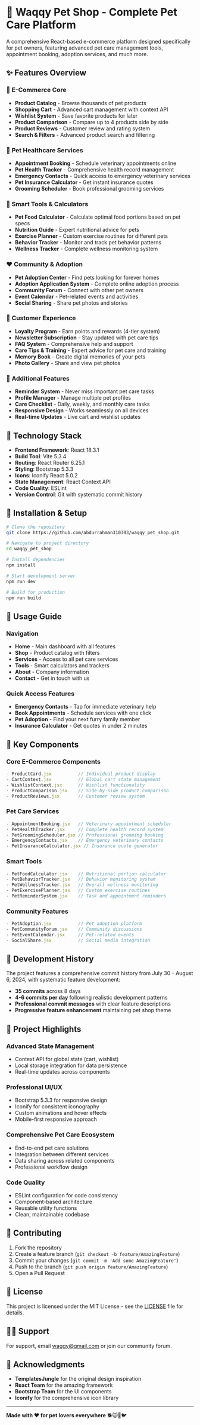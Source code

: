 # 🐾 Waqqy Pet Shop - Complete Pet Care Platform

A comprehensive React-based e-commerce platform designed specifically for pet owners, featuring advanced pet care management tools, appointment booking, adoption services, and much more.

## ✨ Features Overview

### 🛒 **E-Commerce Core**
- **Product Catalog** - Browse thousands of pet products
- **Shopping Cart** - Advanced cart management with context API
- **Wishlist System** - Save favorite products for later
- **Product Comparison** - Compare up to 4 products side by side
- **Product Reviews** - Customer review and rating system
- **Search & Filters** - Advanced product search and filtering

### 🏥 **Pet Healthcare Services**
- **Appointment Booking** - Schedule veterinary appointments online
- **Pet Health Tracker** - Comprehensive health record management
- **Emergency Contacts** - Quick access to emergency veterinary services
- **Pet Insurance Calculator** - Get instant insurance quotes
- **Grooming Scheduler** - Book professional grooming services

### 🎯 **Smart Tools & Calculators**
- **Pet Food Calculator** - Calculate optimal food portions based on pet specs
- **Nutrition Guide** - Expert nutritional advice for pets
- **Exercise Planner** - Custom exercise routines for different pets
- **Behavior Tracker** - Monitor and track pet behavior patterns
- **Wellness Tracker** - Complete wellness monitoring system

### ❤️ **Community & Adoption**
- **Pet Adoption Center** - Find pets looking for forever homes
- **Adoption Application System** - Complete online adoption process
- **Community Forum** - Connect with other pet owners
- **Event Calendar** - Pet-related events and activities
- **Social Sharing** - Share pet photos and stories

### 💎 **Customer Experience**
- **Loyalty Program** - Earn points and rewards (4-tier system)
- **Newsletter Subscription** - Stay updated with pet care tips
- **FAQ System** - Comprehensive help and support
- **Care Tips & Training** - Expert advice for pet care and training
- **Memory Book** - Create digital memories of your pets
- **Photo Gallery** - Share and view pet photos

### 📱 **Additional Features**
- **Reminder System** - Never miss important pet care tasks
- **Profile Manager** - Manage multiple pet profiles
- **Care Checklist** - Daily, weekly, and monthly care tasks
- **Responsive Design** - Works seamlessly on all devices
- **Real-time Updates** - Live cart and wishlist updates

## 🚀 Technology Stack

- **Frontend Framework**: React 18.3.1
- **Build Tool**: Vite 5.3.4
- **Routing**: React Router 6.25.1
- **Styling**: Bootstrap 5.3.3
- **Icons**: Iconify React 5.0.2
- **State Management**: React Context API
- **Code Quality**: ESLint
- **Version Control**: Git with systematic commit history

## 🔧 Installation & Setup

```bash
# Clone the repository
git clone https://github.com/abdurrahman310303/waqqy_pet_shop.git

# Navigate to project directory
cd waqqy_pet_shop

# Install dependencies
npm install

# Start development server
npm run dev

# Build for production
npm run build
```

## 📖 Usage Guide

### Navigation
- **Home** - Main dashboard with all features
- **Shop** - Product catalog with filters
- **Services** - Access to all pet care services
- **Tools** - Smart calculators and trackers
- **About** - Company information
- **Contact** - Get in touch with us

### Quick Access Features
- **Emergency Contacts** - Tap for immediate veterinary help
- **Book Appointments** - Schedule services with one click
- **Pet Adoption** - Find your next furry family member
- **Insurance Calculator** - Get quotes in under 2 minutes

## 🎨 Key Components

### Core E-Commerce Components
```jsx
- ProductCard.jsx          // Individual product display
- CartContext.jsx          // Global cart state management  
- WishlistContext.jsx      // Wishlist functionality
- ProductComparison.jsx    // Side-by-side product comparison
- ProductReviews.jsx       // Customer review system
```

### Pet Care Services
```jsx
- AppointmentBooking.jsx   // Veterinary appointment scheduler
- PetHealthTracker.jsx     // Complete health record system
- PetGroomingScheduler.jsx // Professional grooming booking
- EmergencyContacts.jsx    // Emergency veterinary contacts
- PetInsuranceCalculator.jsx // Insurance quote generator
```

### Smart Tools
```jsx
- PetFoodCalculator.jsx    // Nutritional portion calculator
- PetBehaviorTracker.jsx   // Behavior monitoring system
- PetWellnessTracker.jsx   // Overall wellness monitoring
- PetExercisePlanner.jsx   // Custom exercise routines
- PetReminderSystem.jsx    // Task and appointment reminders
```

### Community Features
```jsx
- PetAdoption.jsx          // Pet adoption platform
- PetCommunityForum.jsx    // Community discussions
- PetEventCalendar.jsx     // Pet-related events
- SocialShare.jsx          // Social media integration
```

## 🔄 Development History

The project features a comprehensive commit history from July 30 - August 6, 2024, with systematic feature development:

- **35 commits** across 8 days
- **4-6 commits per day** following realistic development patterns
- **Professional commit messages** with clear feature descriptions
- **Progressive feature enhancement** maintaining pet shop theme

## 🎯 Project Highlights

### Advanced State Management
- Context API for global state (cart, wishlist)
- Local storage integration for data persistence
- Real-time updates across components

### Professional UI/UX
- Bootstrap 5.3.3 for responsive design
- Iconify for consistent iconography
- Custom animations and hover effects
- Mobile-first responsive approach

### Comprehensive Pet Care Ecosystem
- End-to-end pet care solutions
- Integration between different services
- Data sharing across related components
- Professional workflow design

### Code Quality
- ESLint configuration for code consistency
- Component-based architecture
- Reusable utility functions
- Clean, maintainable codebase

## 🤝 Contributing

1. Fork the repository
2. Create a feature branch (`git checkout -b feature/AmazingFeature`)
3. Commit your changes (`git commit -m 'Add some AmazingFeature'`)
4. Push to the branch (`git push origin feature/AmazingFeature`)
5. Open a Pull Request

## 📄 License

This project is licensed under the MIT License - see the [LICENSE](LICENSE) file for details.

## 🙋‍♂️ Support

For support, email waggy@gmail.com or join our community forum.

## 🌟 Acknowledgments

- **TemplatesJungle** for the original design inspiration
- **React Team** for the amazing framework
- **Bootstrap Team** for the UI components
- **Iconify** for the comprehensive icon library

---

**Made with ❤️ for pet lovers everywhere** 🐕🐱🐰🐦


